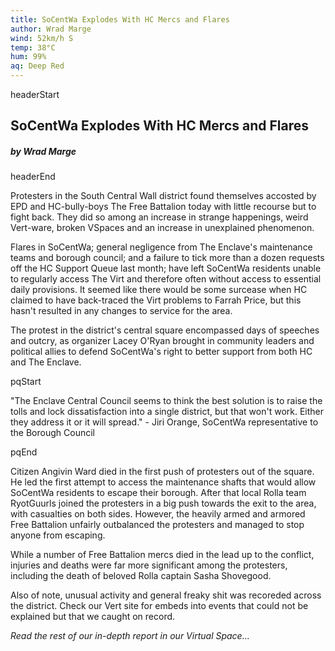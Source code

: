 ```yaml
---
title: SoCentWa Explodes With HC Mercs and Flares
author: Wrad Marge
wind: 52km/h S
temp: 38°C
hum: 99%
aq: Deep Red
---
```


headerStart
  
## SoCentWa Explodes With HC Mercs and Flares

##### by Wrad Marge

headerEnd

Protesters in the South Central Wall district found themselves accosted by EPD and HC-bully-boys The Free Battalion today with little recourse but to fight back. They did so among an increase in strange happenings, weird Vert-ware, broken VSpaces and an increase in unexplained phenomenon.  

Flares in SoCentWa; general negligence from The Enclave's maintenance teams and borough council; and a failure to tick more than a dozen requests off the HC Support Queue last month; have left SoCentWa residents unable to regularly access The Virt and therefore often without access to essential daily provisions. It seemed like there would be some surcease when HC claimed to have back-traced the Virt problems to Farrah Price, but this hasn't resulted in any changes to service for the area. 

The protest in the district's central square encompassed days of speeches and outcry, as organizer Lacey O'Ryan brought in community leaders and political allies to defend SoCentWa's right to better support from both HC and The Enclave. 

pqStart

"The Enclave Central Council seems to think the best solution is to raise the tolls and lock dissatisfaction into a single district, but that won't work. Either they address it or it will spread." - Jiri Orange, SoCentWa representative to the Borough Council

pqEnd

Citizen Angivin Ward died in the first push of protesters out of the square. He led the first attempt to access the maintenance shafts that would allow SoCentWa residents to escape their borough. After that local Rolla team RyotGuurls joined the protesters in a big push towards the exit to the area, with casualties on both sides. However, the heavily armed and armored Free Battalion unfairly outbalanced the protesters and managed to stop anyone from escaping. 

While a number of Free Battalion mercs died in the lead up to the conflict, injuries and deaths were far more significant among the protesters, including the death of beloved Rolla captain Sasha Shovegood. 

Also of note, unusual activity and general freaky shit was recoreded across the district. Check our Vert site for embeds into events that could not be explained but that we caught on record. 

*Read the rest of our in-depth report in our Virtual Space...*